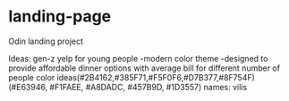 # landing-page
Odin landing project

Ideas:
gen-z yelp for young people
    -modern color theme
    -designed to provide affordable dinner options with average bill for different number of people
    color ideas(#2B4162,#385F71,#F5F0F6,#D7B377,#8F754F)
    (#E63946, #F1FAEE, #A8DADC, #457B9D, #1D3557)
    names: vilis